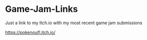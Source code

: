 # Game-Jam-Links

Just a link to my Itch.io with my most recent game jam submissions

https://pokenoufl.itch.io/
